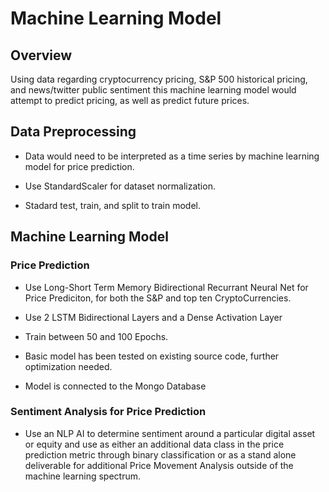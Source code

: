 # Machine Learning Model

## Overview
Using data regarding cryptocurrency pricing, S&P 500 historical pricing, and news/twitter public sentiment this machine learning model would attempt to predict pricing, as well as predict future prices.

## Data Preprocessing
* Data would need to be interpreted as a time series by machine learning model for price prediction.

* Use StandardScaler for dataset normalization.

* Stadard test, train, and split to train model.

## Machine Learning Model
### Price Prediction

* Use Long-Short Term Memory Bidirectional Recurrant Neural Net for Price Prediciton, for both the S&P and top ten CryptoCurrencies.

* Use 2 LSTM Bidirectional Layers and a Dense Activation Layer

* Train between 50 and 100 Epochs.

* Basic model has been tested on existing source code, further optimization needed.

* Model is connected to the Mongo Database

### Sentiment Analysis for Price Prediction
* Use an NLP AI to determine sentiment around a particular digital asset or equity and use as either an additional data class in the price prediction metric through binary classification or as a stand alone deliverable for additional Price Movement Analysis outside of the machine learning spectrum.




